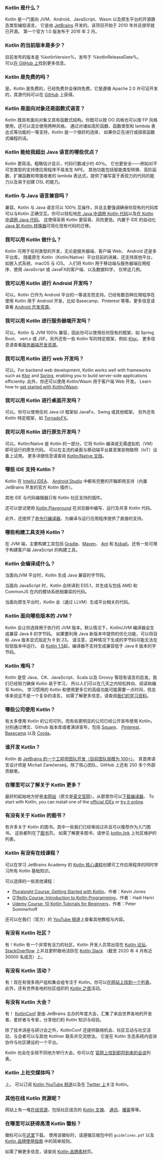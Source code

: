 [//]: # (title: FAQ)
[//]: # (description: Kotlin is a concise multiplatform programming language developed by JetBrains.)

### Kotlin 是什么？

Kotlin 是一门面向 JVM、Android、JavaScript、Wasm 以及原生平台的开源静态类型编程语言。 
它是由 [JetBrains](https://www.jetbrains.com) 开发的。该项目开始于 2010 年并且很早就已开源。
第一个官方 1.0 版发布于 2016 年 2 月。 

### Kotlin 的当前版本是多少？

目前发布的版本是 %kotlinVersion%，发布于 %kotlinReleaseDate%。  
可以[在 GitHub 上](https://github.com/jetbrains/kotlin)找到更多信息。

### Kotlin 是免费的吗？

是。Kotlin 是免费的，已经免费并会保持免费。它是遵循 Apache 2.0 许可证开发的，其源代码<!--
-->可以在 [GitHub](https://github.com/jetbrains/kotlin) 上获得。

### Kotlin 是面向对象还是函数式语言？

Kotlin 既具有面向对象又具有函数式结构。你既可以按 OO 风格也可以按 FP 风格使用，还可以混合使用两种风格。 
通过对诸如高阶函数、函数类型和 lambda 表达式等功能的一等支持，Kotlin 是一个很好的选择，
如果你正在进行或探索函数式编程的话。

### Kotlin 能给我超出 Java 语言的哪些优点？

Kotlin 更简洁。粗略估计显示，代码行数减少约 40％。
它也更安全——例如对不可空类型的支持使应用程序不易发生 NPE。
其他功能包括智能类型转换、高阶函数、扩展函数和带接收者的 lambda 表达式，提供了<!--
-->编写富于表现力的代码的能力以及易于创建 DSL 的能力。
 
### Kotlin 与 Java 语言兼容吗？

兼容。Kotlin 与 Java 语言可以 100％ 互操作，并且主要强调确保你现有的代码库<!--
-->可以与Kotlin 正确交互。你可以轻松地[在 Java 中调用 Kotlin 代码](java-to-kotlin-interop.md)以及[在 Kotlin
中调用 Java 代码](java-interop.md)。 这使得采用 Kotlin 更容易、风险更低。内置于
IDE 的自动化 [Java 到 Kotlin 转换器](mixing-java-kotlin-intellij.md#使用-j2k-将现有-java-文件转换为-kotlin-文件)可简化现有代码的迁移。

### 我可以用 Kotlin 做什么？

Kotlin 可用于任何类型的开发，无论是服务器端、客户端 Web、 Android 还是多平台库。
随着原生 Kotlin（Kotlin/Native）平台目前的进展，还支持其他平台，如嵌入式系统、macOS 与 iOS。
人们将 Kotlin 用于移动端与服务器端应用程序、使用 JavaScript 或 JavaFX的客户端、以及数据科学，
仅举这几例。

### 我可以用 Kotlin 进行 Android 开发吗？

可以。Kotlin 已作为 Android 平台的一等语言而支持。已经有数百种应用程序在使用 Kotlin
用于 Android 开发，比如 Basecamp、Pinterest 等等。更多信息请查看 [Android 开发资源](android-overview.md)。

### 我可以用 Kotlin 进行服务器端开发吗？

可以。Kotlin 与 JVM 100％ 兼容，因此你可以使用任何现有的框架，如 Spring Boot、
vert.x 或 JSF。另外还有一些 Kotlin 写的特定框架，例如 [Ktor](https://ktor.kotlincn.net)。
更多信息请查看[服务器端开发资源](server-overview.md)。

### 我可以用 Kotlin 进行 web 开发吗？

可以。For backend web development, Kotlin works well with frameworks such as [Ktor](https://ktor.io/) and [Spring](https://spring.io/), enabling you to build
server-side applications efficiently. 此外，你还可以使用 Kotlin/Wasm 用于客户端 Web 开发。
Learn how to [get started with Kotlin/Wasm](wasm-get-started.md).

### 我可以用 Kotlin 进行桌面开发吗？

可以。你可以使用任何 Java UI 框架如 JavaFx、Swing 或其他框架。
另外还有 Kotlin 特定框架，如 [TornadoFX](https://github.com/edvin/tornadofx)。

### 我可以用 Kotlin 进行原生开发吗？

可以。Kotlin/Native 是 Kotlin 的一部分。它将 Kotlin 编译成无需虚拟机（VM）即可运行的原生代码。
可以在主流的桌面与移动端平台甚至某些物联网（IoT）设备上试用。
更多详细信息请查阅 [Kotlin/Native 文档](native-overview.md)。

### 哪些 IDE 支持 Kotlin？

Kotlin 在 [IntelliJ IDEA](https://www.jetbrains.com/idea/download/)、
[Android Studio](https://developer.android.com/kotlin/get-started)
中都有完整的开箱即用支持（内置 JetBrains 开发的官方 Kotlin 插件）。

其他 IDE 与代码编辑器只有 Kotlin 社区支持的插件。

还可以尝试使用 [Kotlin Playground](https://play.kotlinlang.org) 在浏览器中编写、运行及共享
Kotlin 代码。

此外，还提供了[命令行编译器](command-line.md)，为编译与运行应用程序提供了直接的支持。
  
### 哪些构建工具支持 Kotlin？

在 JVM 端，主要构建工具包括 [Gradle](gradle.md)、[Maven](maven.md)、
[Ant](ant.md) 和 [Kobalt](https://beust.com/kobalt/home/index.html)。还有一些可用于构建客户端
JavaScript 的构建工具。

### Kotlin 会编译成什么？

当面向JVM 平台时，Kotlin 生成 Java 兼容的字节码。

当面向 JavaScript 时，Kotlin 会转译到 ES5.1，并生成与<!--
-->包括 AMD 和 CommonJS 在内的模块系统相兼容的代码。

当面向原生平台时，Kotlin 会（通过 LLVM）生成平台相关的代码。 

### Kotlin 面向哪些版本的 JVM？

Kotlin 会让你选择用于执行的 JVM 版本。默认情况下，Kotlin/JVM 编译器会生成兼容 Java 8 的字节码。
如果要利用 Java 新版本中提供的优化功能，可以将目标 Java
版本显式指定为 9 到 23。 请注意，这种情况下生成的字节码可能无法在较低版本中运行。
自 [Kotlin 1.5](whatsnew15.md#新的默认-jvm-目标-1-8)起，编译器不支持生成兼容低于 Java 8 版本的字节码。

### Kotlin 难吗？

Kotlin 是受 Java、C#、JavaScript、Scala 以及 Groovy 等现有语言的启发。我们已经努力确保
Kotlin 易于学习，
所以人们可以在几天之内轻松转向、阅读和编写 Kotlin。 
学习惯用的 Kotlin 和使用更多它的高级功能可能需要一点时间，但总体来说这不是一个复杂的语言。 
如需了解更多信息，请查阅[我们的学习资料](learning-materials-overview.md)。
 
### 哪些公司使用 Kotlin？
 
有太多使用 Kotlin 的公司可列，而有些更明显的公司已经公开宣布使用
Kotlin，分别通过博文、Github 版本库或者演讲宣布，包括
[Square](https://medium.com/square-corner-blog/square-open-source-loves-kotlin-c57c21710a17)、 [Pinterest](https://www.youtube.com/watch?v=mDpnc45WwlI)、
[Basecamp](https://signalvnoise.com/svn3/using-kotlin-to-make-android-apis-fun-again/) 以及 [Corda](https://corda.net/blog/kotlin/)。
 
### 谁开发 Kotlin？

Kotlin 由 [JetBrains 的一个工程师团队开发（目前团队规模为 100+）](https://www.jetbrains.com/)。
其首席语言设计师是 Michail Zarečenskij。除了核心团队，GitHub 上还有 250 多个外部贡献者。

### 在哪里可以了解关于 Kotlin 更多？

最好的起始地方好是[本网站](https://www.kotlincn.net)（原文是[英文官网](https://kotlinlang.org)）。从那里你可以[下载编译器](command-line.md)、
To start with Kotlin, you can install one of the [official IDEs](kotlin-ide.md) or [try it online](https://play.kotlinlang.org).

### 有没有关于 Kotlin 的图书？

有许多关于 Kotlin 的图书。其中一些我们已经审阅过并且可以推荐作为入门图书。 这些都列在了<!--
-->[图书](books.md)页。 如需了解更多图书，请参见 [kotlin.link](https://kotlin.link/) 上社区维护的列表。 

### Kotlin 有没有在线课程？

可以在学习 JetBrains Academy 的 [Kotlin 核心课程](https://hyperskill.org/tracks?category=4&utm_source=jbkotlin_hs&utm_medium=referral&utm_campaign=kotlinlang-docs&utm_content=button_1&utm_term=22.03.23)创建可工作应用程序的同时学习所有 Kotlin 基础知识。

可以选择的一些其他课程：
* [Pluralsight Course: Getting Started with Kotlin](https://www.pluralsight.com/courses/kotlin-getting-started)，作者：Kevin Jones
* [O'Reilly Course: Introduction to Kotlin Programming](https://www.oreilly.com/library/view/introduction-to-kotlin/9781491964125/)，作者：Hadi Hariri
* [Udemy Course: 10 Kotlin Tutorials for Beginners](https://petersommerhoff.com/dev/kotlin/kotlin-beginner-tutorial/)，作者：Peter Sommerhoff

还可以在我们（官方）的 [YouTube 频道](https://www.youtube.com/c/Kotlin)上查看其他教程与内容。

### 有没有 Kotlin 社区？

有！Kotlin 有一个非常有活力的社区。Kotlin 开发人员常出现在 [Kotlin 论坛](https://discuss.kotlinlang.org)、
[StackOverflow](https://stackoverflow.com/questions/tagged/kotlin) 上并且更积极地活跃在 [Kotlin Slack](https://slack.kotlinlang.org)
（截至 2020 年 4 月有近 30000 名成员）上。

### 有没有 Kotlin 活动？
 
有！现在有很多用户组和集会组专注于 Kotlin。你可以[在网站上找到一个列表](https://kotlinlang.org/user-groups/user-group-list.html)。
此外，还有世界各地的社区组织的 [Kotlin 之夜](https://kotlinlang.org/community/events.html)活动。

### 有没有 Kotlin 大会？

有！ [KotlinConf](https://kotlinconf.com/) 是由 JetBrains 主办的年度大会，汇集了来自世界各地的开发者、爱好者<!-- 
-->与专家，分享他们的 Kotlin 知识与经验。

除了技术讲座与研讨会之外，KotlinConf 还提供联络机会、社区互动<!-- 
-->与社交活动，与会者可以与其他 Kotliner 联系并交流想法。
它是在 Kotlin 生态系统内促进协作与社区建设的一个平台。

Kotlin 也会在全球不同地方举行大会。你可以在
[官网上找到即将到来的会谈](https://kotlinlang.org/community/talks.html?time=upcoming)列表。

### Kotlin 上社交媒体吗？

上。
可以订阅 [Kotlin YouTube 频道](https://www.youtube.com/c/Kotlin)以及在 [Twitter 上](https://twitter.com/kotlin)关注 Kotlin。

### 其他在线 Kotlin 资源呢？

网站上有一堆[在线资源](https://kotlinlang.org/community/)，包括社区成员的 [Kotlin 文摘](https://kotlin.link)、
[通讯](http://kotlinweekly.net)、[播客](https://talkingkotlin.com)等等。

### 在哪里可以获得高清 Kotlin 徽标？

徽标可以在[这里](https://resources.jetbrains.com/storage/products/kotlin/docs/kotlin_logos.zip)下载。
使用该徽标时，请遵循压缩包中的 `guidelines.pdf` 以及 [Kotlin 品牌使用指南](https://kotlinfoundation.org/guidelines/) 中的简单规则。

如需了解更多信息，请查阅 [Kotlin 品牌素材](kotlin-brand-assets.md)页。